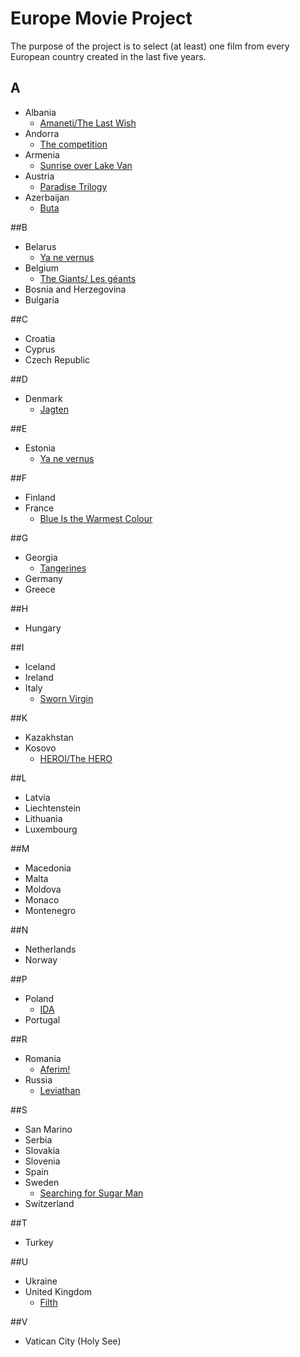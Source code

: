 # Europe Movie Project
The purpose of the project is to select (at least) one film from every European country created in the last five years.	

## A
- Albania
	- [Amaneti/The Last Wish](https://vimeo.com/106962618)
- Andorra
	- [The competition](http://thecompetitionmovie.com/)
- Armenia
	- [Sunrise over Lake Van](http://www.imdb.com/title/tt2022539/)
- Austria
	- [Paradise Trilogy](https://en.wikipedia.org/wiki/Paradise_trilogy)
- Azerbaijan
	- [Buta](http://www.imdb.com/title/tt2089642/)

##B
- Belarus
	- [Ya ne vernus](http://www.imdb.com/title/tt2637844/)
- Belgium
	- [The Giants/ Les géants](https://en.wikipedia.org/wiki/The_Giants_%28film%29)
- Bosnia and Herzegovina
- Bulgaria

##C
- Croatia
- Cyprus
- Czech Republic


##D
- Denmark
	- [Jagten](https://en.wikipedia.org/wiki/The_Hunt_%282012_film%29)

##E
- Estonia
	- [Ya ne vernus](http://www.imdb.com/title/tt2637844/)

##F
- Finland
- France
	- [Blue Is the Warmest Colour](https://en.wikipedia.org/wiki/Blue_Is_the_Warmest_Colour)

##G
- Georgia
	- [Tangerines](http://www.imdb.com/title/tt2991224/)
- Germany
- Greece

##H
- Hungary

##I
- Iceland
- Ireland
- Italy
	- [Sworn Virgin](http://www.imdb.com/title/tt3646344/)

##K
- Kazakhstan
- Kosovo
	- [HEROI/The HERO](https://vimeo.com/83902443)

##L
- Latvia
- Liechtenstein
- Lithuania
- Luxembourg

##M
- Macedonia
- Malta
- Moldova
- Monaco
- Montenegro

##N
- Netherlands
- Norway


##P
- Poland
	- [IDA](http://www.imdb.com/title/tt2718492/)
- Portugal

##R
- Romania
	- [Aferim!](http://www.imdb.com/title/tt4374460/)
- Russia
	- [Leviathan](http://www.imdb.com/title/tt2802154/)

##S
- San Marino
- Serbia
- Slovakia
- Slovenia
- Spain
- Sweden
	- [Searching for Sugar Man](http://www.imdb.com/title/tt2125608/)
- Switzerland

##T
- Turkey

##U
- Ukraine
- United Kingdom
	- [Filth](http://www.imdb.com/title/tt1450321/)

##V
- Vatican City (Holy See)